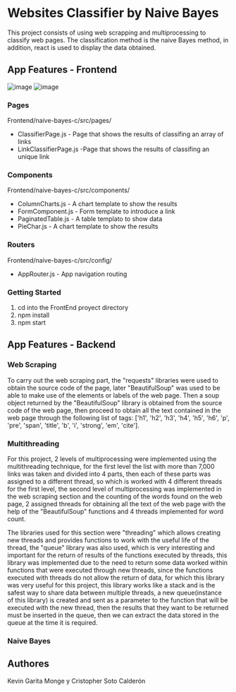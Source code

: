 # Websites Classifier by Naive Bayes
This project consists of using web scrapping and multiprocessing to classify web pages. The classification method is the naive Bayes method, in addition, react is used to display the data obtained.

## App Features - Frontend

![image](https://user-images.githubusercontent.com/61397177/199617663-6dbb2f5e-558c-47f7-b6c7-7caa7f83337e.png)
![image](https://user-images.githubusercontent.com/61397177/199617882-9c485564-636d-47a9-b5ab-b364e8773f61.png)


### Pages

Frontend/naive-bayes-c/src/pages/

- ClassifierPage.js - Page that shows the results of classifing an array of links
- LinkClassifierPage.js -Page that shows the results of classifing an unique link

### Components

Frontend/naive-bayes-c/src/components/
- ColumnCharts.js - A chart template to show the results
- FormComponent.js - Form template to introduce a link
- PaginatedTable.js - A table templato to show data
- PieChar.js - A chart template to show the results

### Routers

Frontend/naive-bayes-c/src/config/

- AppRouter.js - App navigation routing 


### Getting Started

1. cd into the FrontEnd proyect directory
2. npm install 
3. npm start

## App Features - Backend

### Web Scraping
To carry out the web scraping part, the "requests" libraries were used to obtain the source code of the page, later "BeautifulSoup" was used to be able to make use of the elements or labels of the web page.
Then a soup object returned by the "BeautifulSoup" library is obtained from the source code of the web page, then proceed to obtain all the text contained in the web page through the following list of tags: ['h1', 'h2', 'h3', 'h4', 'h5', 'h6', 'p', 'pre', 'span', 'title', 'b', 'i', 'strong', 'em', 'cite'].

### Multithreading
For this project, 2 levels of multiprocessing were implemented using the multithreading technique, for the first level the list with more than 7,000 links was taken and divided into 4 parts, then each of these parts was assigned to a different thread, so which is worked with 4 different threads for the first level,
the second level of multiprocessing was implemented in the web scraping section and the counting of the words found on the web page, 2 assigned threads for obtaining all the text of the web page with the help of the "BeautifulSoup" functions and 4 threads implemented for word count.

The libraries used for this section were "threading" which allows creating new threads and provides functions to work with the useful life of the thread, the "queue" library was also used, which is very interesting and important for the return of results of the functions executed by threads, this library was implemented due to the need to return some data worked within functions that were executed through new threads, since the functions executed with threads do not allow the return of data, for which this library was very useful for this project, this library works like a stack and is the safest way to share data between multiple threads, a new queue(instance of this library) is created and sent as a parameter to the function that will be executed with the new thread, then the results that they want to be returned must be inserted in the queue, then we can extract the data stored in the queue at the time it is required.

### Naive Bayes

## Authores
Kevin Garita Monge y Cristopher Soto Calderón
